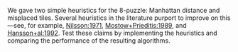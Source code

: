 

We gave two simple heuristics for the 8-puzzle: Manhattan distance and
misplaced tiles. Several heuristics in the literature purport to improve
on this—see, for example, <a class="paperRef" id="paperref" title="" href="#">Nilsson:1971</a>,
<a class="paperRef" title="" href="http://citeseerx.ist.psu.edu/viewdoc/download?doi=10.1.1.75.3333&rep=rep1&type=pdf">Mostow+Prieditis:1989</a>, and <a href="https://europepmc.org/abstract/med/1534722" title="" class="paperRef">Hansson+al:1992</a>. Test these claims by implementing
the heuristics and comparing the performance of the resulting
algorithms.

